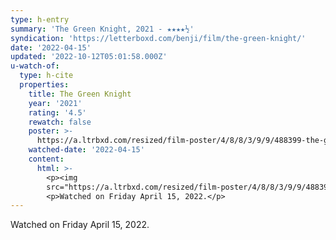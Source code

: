 ```yaml
---
type: h-entry
summary: 'The Green Knight, 2021 - ★★★★½'
syndication: 'https://letterboxd.com/benji/film/the-green-knight/'
date: '2022-04-15'
updated: '2022-10-12T05:01:58.000Z'
u-watch-of:
  type: h-cite
  properties:
    title: The Green Knight
    year: '2021'
    rating: '4.5'
    rewatch: false
    poster: >-
      https://a.ltrbxd.com/resized/film-poster/4/8/8/3/9/9/488399-the-green-knight-0-600-0-900-crop.jpg?v=874a267b92
    watched-date: '2022-04-15'
    content:
      html: >-
        <p><img
        src="https://a.ltrbxd.com/resized/film-poster/4/8/8/3/9/9/488399-the-green-knight-0-600-0-900-crop.jpg?v=874a267b92"/></p>
        <p>Watched on Friday April 15, 2022.</p>
---
```

Watched on Friday April 15, 2022.
